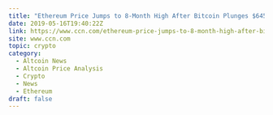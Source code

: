 ```yaml
---
title: "Ethereum Price Jumps to 8-Month High After Bitcoin Plunges $645"
date: 2019-05-16T19:40:22Z
link: https://www.ccn.com/ethereum-price-jumps-to-8-month-high-after-bitcoin-plunges-645?utm_medium=RSS&utm_source=hune
site: www.ccn.com
topic: crypto
category:
  - Altcoin News
  - Altcoin Price Analysis
  - Crypto
  - News
  - Ethereum
draft: false
---
```

